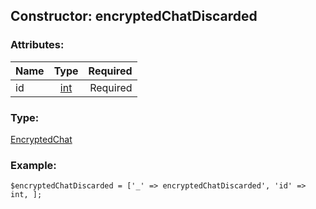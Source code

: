 ## Constructor: encryptedChatDiscarded  

### Attributes:

| Name     |    Type       | Required |
|----------|:-------------:|---------:|
|id|[int](../types/int.md) | Required|
### Type: 

[EncryptedChat](../types/EncryptedChat.md)
### Example:

```
$encryptedChatDiscarded = ['_' => encryptedChatDiscarded', 'id' => int, ];
```